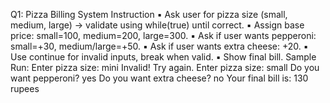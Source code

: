 Q1: Pizza Billing System
Instruction
▪ Ask user for pizza size (small, medium, large) → validate using while(true) until correct.
▪ Assign base price: small=100, medium=200, large=300.
▪ Ask if user wants pepperoni: small=+30, medium/large=+50.
▪ Ask if user wants extra cheese: +20.
▪ Use continue for invalid inputs, break when valid.
▪ Show final bill.
Sample Run:
Enter pizza size: mini
Invalid! Try again.
Enter pizza size: small
Do you want pepperoni? yes
Do you want extra cheese? no
Your final bill is: 130 rupees
